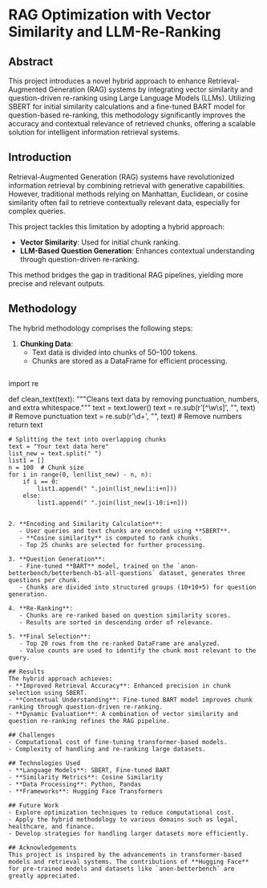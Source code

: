 # RAG Optimization with Vector Similarity and LLM-Re-Ranking


## Abstract  
This project introduces a novel hybrid approach to enhance Retrieval-Augmented Generation (RAG) systems by integrating vector similarity and question-driven re-ranking using Large Language Models (LLMs). Utilizing SBERT for initial similarity calculations and a fine-tuned BART model for question-based re-ranking, this methodology significantly improves the accuracy and contextual relevance of retrieved chunks, offering a scalable solution for intelligent information retrieval systems.

## Introduction  
Retrieval-Augmented Generation (RAG) systems have revolutionized information retrieval by combining retrieval with generative capabilities. However, traditional methods relying on Manhattan, Euclidean, or cosine similarity often fail to retrieve contextually relevant data, especially for complex queries.  

This project tackles this limitation by adopting a hybrid approach:
- **Vector Similarity**: Used for initial chunk ranking.  
- **LLM-Based Question Generation**: Enhances contextual understanding through question-driven re-ranking.  

This method bridges the gap in traditional RAG pipelines, yielding more precise and relevant outputs.

## Methodology  
The hybrid methodology comprises the following steps:

1. **Chunking Data**:  
   - Text data is divided into chunks of 50–100 tokens.  
   - Chunks are stored as a DataFrame for efficient processing.
     ```
import re

def clean_text(text):
    """Cleans text data by removing punctuation, numbers, and extra whitespace."""
    text = text.lower()
    text = re.sub(r'[^\w\s]', "", text)  # Remove punctuation
    text = re.sub(r'\d+', "", text)      # Remove numbers
    return text
```
# Splitting the text into overlapping chunks
text = "Your text data here"
list_new = text.split(" ")
list1 = []
n = 100  # Chunk size
for i in range(0, len(list_new) - n, n):
    if i == 0:
        list1.append(" ".join(list_new[i:i+n]))
    else:
        list1.append(" ".join(list_new[i-10:i+n]))


2. **Encoding and Similarity Calculation**:  
   - User queries and text chunks are encoded using **SBERT**.  
   - **Cosine similarity** is computed to rank chunks.  
   - Top 25 chunks are selected for further processing.

3. **Question Generation**:  
   - Fine-tuned **BART** model, trained on the `anon-betterbench/betterbench-b1-all-questions` dataset, generates three questions per chunk.  
   - Chunks are divided into structured groups (10+10+5) for question generation.

4. **Re-Ranking**:  
   - Chunks are re-ranked based on question similarity scores.  
   - Results are sorted in descending order of relevance.

5. **Final Selection**:  
   - Top 20 rows from the re-ranked DataFrame are analyzed.  
   - Value counts are used to identify the chunk most relevant to the query.

## Results  
The hybrid approach achieves:  
- **Improved Retrieval Accuracy**: Enhanced precision in chunk selection using SBERT.  
- **Contextual Understanding**: Fine-tuned BART model improves chunk ranking through question-driven re-ranking.  
- **Dynamic Evaluation**: A combination of vector similarity and question re-ranking refines the RAG pipeline.

## Challenges  
- Computational cost of fine-tuning transformer-based models.  
- Complexity of handling and re-ranking large datasets.

## Technologies Used  
- **Language Models**: SBERT, Fine-tuned BART  
- **Similarity Metrics**: Cosine Similarity  
- **Data Processing**: Python, Pandas  
- **Frameworks**: Hugging Face Transformers  

## Future Work  
- Explore optimization techniques to reduce computational cost.  
- Apply the hybrid methodology to various domains such as legal, healthcare, and finance.  
- Develop strategies for handling larger datasets more efficiently.  

## Acknowledgements  
This project is inspired by the advancements in transformer-based models and retrieval systems. The contributions of **Hugging Face** for pre-trained models and datasets like `anon-betterbench` are greatly appreciated.
